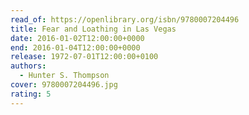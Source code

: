```yaml
---
read_of: https://openlibrary.org/isbn/9780007204496
title: Fear and Loathing in Las Vegas
date: 2016-01-02T12:00:00+0000
end: 2016-01-04T12:00:00+0000
release: 1972-07-01T12:00:00+0100
authors:
  - Hunter S. Thompson
cover: 9780007204496.jpg
rating: 5
---
```

